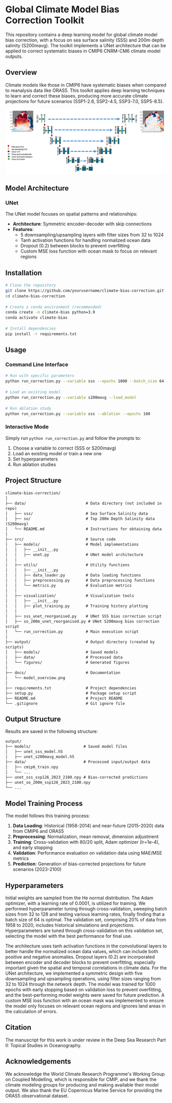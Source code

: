 # Global Climate Model Bias Correction Toolkit

This repository contains a deep learning model for global climate model bias correction, with a focus on sea surface salinity (SSS) and 200m depth salinity (S200mavg). The toolkit implements a UNet architecture that can be applied to correct systematic biases in CMIP6 CNRM-CM6 climate model outputs.

## Overview

Climate models like those in CMIP6 have systematic biases when compared to reanalysis data like ORAS5. This toolkit applies deep learning techniques to learn and correct these biases, producing more accurate climate projections for future scenarios (SSP1-2.6, SSP2-4.5, SSP3-7.0, SSP5-8.5).

![Model Overview](./docs/model_overview.png)

## Model Architecture

### UNet 

The UNet model focuses on spatial patterns and relationships:

- **Architecture**: Symmetric encoder-decoder with skip connections
- **Features**: 
  - 5 downsampling/upsampling layers with filter sizes from 32 to 1024
  - Tanh activation functions for handling normalized ocean data
  - Dropout (0.2) between blocks to prevent overfitting
  - Custom MSE loss function with ocean mask to focus on relevant regions

## Installation

```bash
# Clone the repository
git clone https://github.com/yourusername/climate-bias-correction.git
cd climate-bias-correction

# Create a conda environment (recommended)
conda create -n climate-bias python=3.9
conda activate climate-bias

# Install dependencies
pip install -r requirements.txt
```

## Usage

### Command Line Interface

```bash
# Run with specific parameters
python run_correction.py --variable sss --epochs 1000 --batch_size 64

# Load an existing model
python run_correction.py --variable s200mavg --load_model

# Run ablation study
python run_correction.py --variable sss --ablation --epochs 100
```

### Interactive Mode

Simply run `python run_correction.py` and follow the prompts to:
1. Choose a variable to correct (SSS or S200mavg)
2. Load an existing model or train a new one
3. Set hyperparameters
4. Run ablation studies

## Project Structure

```
climate-bias-correction/
│
├── data/                          # Data directory (not included in repo)
│   ├── sss/                       # Sea Surface Salinity data
│   ├── so/                        # Top 200m Depth Salinity data (S200mavg)
│   └── README.md                  # Instructions for obtaining data
│
├── src/                           # Source code
│   ├── models/                    # Model implementations
│   │   ├── __init__.py
│   │   ├── unet.py                # UNet model architecture
│   │
│   ├── utils/                     # Utility functions
│   │   ├── __init__.py
│   │   ├── data_loader.py         # Data loading functions
│   │   ├── preprocessing.py       # Data preprocessing functions
│   │   └── metrics.py             # Evaluation metrics
│   │
│   ├── visualization/             # Visualization tools
│   │   ├── __init__.py
│   │   ├── plot_training.py       # Training history plotting
│   │
│   ├── sss_unet_reorganised.py    # UNet SSS bias correction script
│   ├── so_200m_unet_reorganised.py # UNet S200mavg bias correction script
│   └── run_correction.py          # Main execution script
│
├── output/                        # Output directory (created by scripts)
│   ├── models/                    # Saved models
│   ├── data/                      # Processed data
│   └── figures/                   # Generated figures
│
├── docs/                          # Documentation
│   └── model_overview.png
│
├── requirements.txt               # Project dependencies
├── setup.py                       # Package setup script
├── README.md                      # Project README
└── .gitignore                     # Git ignore file
```

## Output Structure

Results are saved in the following structure:

```
output/
├── models/                       # Saved model files
│   ├── unet_sss_model.h5
│   ├── unet_s200mavg_model.h5
├── data/                         # Processed input/output data
│   ├── cmip6_train.npy
│   └── ...
├── unet_sss_ssp126_2023_2100.npy # Bias-corrected predictions
├── unet_so_200m_ssp126_2023_2100.npy
└── ...
```

## Model Training Process

The model follows this training process:

1. **Data Loading**: Historical (1958-2014) and near-future (2015-2020) data from CMIP6 and ORAS5
2. **Preprocessing**: Normalization, mean removal, dimension adjustment
3. **Training**: Cross-validation with 80/20 split, Adam optimizer (lr=1e-4), and early stopping
4. **Validation**: Performance evaluation on validation data using MAE/MSE metrics
5. **Prediction**: Generation of bias-corrected projections for future scenarios (2023-2100)

## Hyperparameters

Initial weights are sampled from the He normal distribution. The Adam optimizer, with a learning rate of 0.0001, is utilized for training. We performed hyperparameter tuning through cross-validation, sweeping batch sizes from 32 to 128 and testing various learning rates, finally finding that a batch size of 64 is optimal. The validation set, comprising 20% of data from 1958 to 2020, includes historical simulations and projections. Hyperparameters are tuned through cross-validation on this validation set, selecting the model with the best performance for final use.

The architecture uses tanh activation functions in the convolutional layers to better handle the normalized ocean data values, which can include both positive and negative anomalies. Dropout layers (0.2) are incorporated between encoder and decoder blocks to prevent overfitting, especially important given the spatial and temporal correlations in climate data. For the UNet architecture, we implemented a symmetric design with five downsampling and upsampling operations, using filter sizes ranging from 32 to 1024 through the network depth. The model was trained for 1000 epochs with early stopping based on validation loss to prevent overfitting, and the best-performing model weights were saved for future prediction. A custom MSE loss function with an ocean mask was implemented to ensure the model only focuses on relevant ocean regions and ignores land areas in the calculation of errors.

## Citation

The manuscript for this work is under review in the Deep Sea Research Part II: Topical Studies in Oceanography.

## Acknowledgements

We acknowledge the World Climate Research Programme's Working Group on Coupled Modelling, which is responsible for CMIP, and we thank the climate modeling groups for producing and making available their model output. We also thank the EU Copernicus Marine Service for providing the ORAS5 observational dataset.